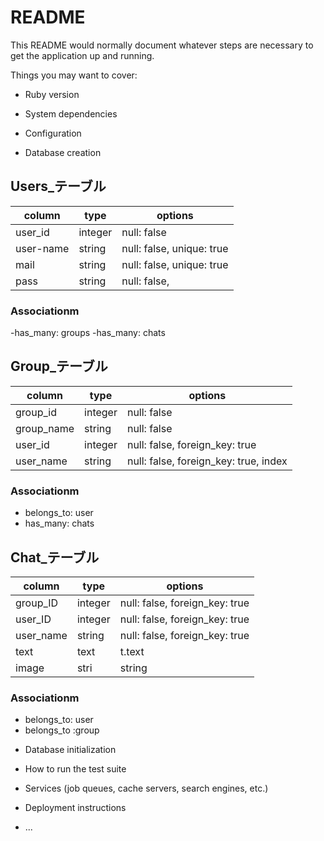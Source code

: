 # README

This README would normally document whatever steps are necessary to get the
application up and running.

Things you may want to cover:

* Ruby version

* System dependencies

* Configuration

* Database creation

## Users_テーブル
|column|type|options|
|------|----|-------|
|user_id|integer|null: false|
|user-name|string|null: false, unique: true|
|mail|string|null: false, unique: true|
|pass|string|null: false,|

### Associationm
-has_many: groups
-has_many: chats


## Group_テーブル
|column|type|options|
|------|----|-------|
|group_id|integer|null: false|
|group_name|string|null: false|
|user_id|integer|null: false, foreign_key: true|
|user_name|string|null: false, foreign_key: true, index|

### Associationm
- belongs_to: user
- has_many: chats


## Chat_テーブル
|column|type|options|
|------|----|-------|
|group_ID|integer|null: false, foreign_key: true|
|user_ID|integer|null: false, foreign_key: true|
|user_name|string|null: false, foreign_key: true|
|text|text|t.text|
|image|stri|string||

### Associationm
- belongs_to: user
- belongs_to :group
<!-- ## groups_usersテーブル

|Column|Type|Options|
|------|----|-------|
|user_id|integer|null: false, foreign_key: true|
|group_id|integer|null: false, foreign_key: true|

### Association
- belongs_to :group
- belongs_to :user -->

* Database initialization

* How to run the test suite

* Services (job queues, cache servers, search engines, etc.)

* Deployment instructions

* ...
